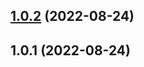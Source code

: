 

## [1.0.2](https://gitlab.com/moxa/ibg/software/platform/cloud/public/examples/nodejs-azure-function-example/nodejs-function-example/compare/v1.0.1...v1.0.2) (2022-08-24)

## 1.0.1 (2022-08-24)